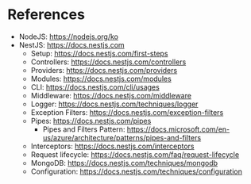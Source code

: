 # References

- NodeJS: https://nodejs.org/ko
- NestJS: https://docs.nestjs.com
  - Setup: https://docs.nestjs.com/first-steps
  - Controllers: https://docs.nestjs.com/controllers
  - Providers: https://docs.nestjs.com/providers
  - Modules: https://docs.nestjs.com/modules
  - CLI: https://docs.nestjs.com/cli/usages
  - Middleware: https://docs.nestjs.com/middleware
  - Logger: https://docs.nestjs.com/techniques/logger
  - Exception Filters: https://docs.nestjs.com/exception-filters
  - Pipes: https://docs.nestjs.com/pipes
    - Pipes and Filters Pattern: https://docs.microsoft.com/en-us/azure/architecture/patterns/pipes-and-filters
  - Interceptors: https://docs.nestjs.com/interceptors
  - Request lifecycle: https://docs.nestjs.com/faq/request-lifecycle
  - MongoDB: https://docs.nestjs.com/techniques/mongodb
  - Configuration: https://docs.nestjs.com/techniques/configuration
